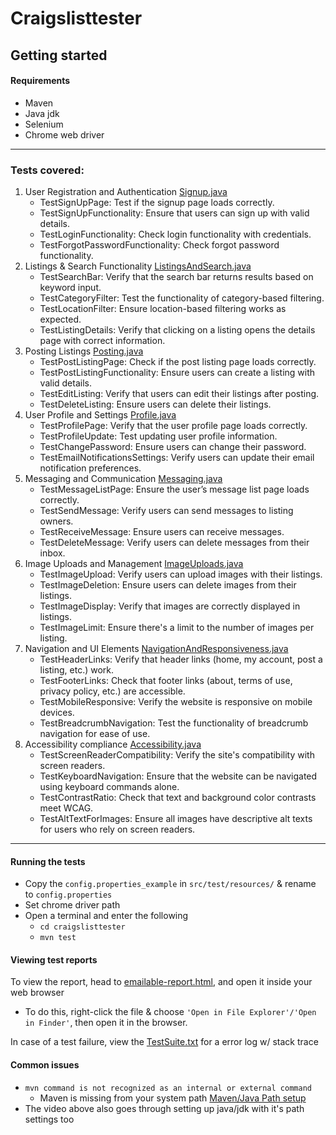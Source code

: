# Craigslisttester

## Getting started

#### Requirements
  - Maven
  - Java jdk
  - Selenium
  - Chrome web driver

---
### Tests covered:
1. User Registration and Authentication [Signup.java](craigslisttester/src/test/java/fgcuvladtyler/Signup.java)
   - TestSignUpPage: Test if the signup page loads correctly.
   - TestSignUpFunctionality: Ensure that users can sign up with valid details.
   - TestLoginFunctionality: Check login functionality with credentials.
   - TestForgotPasswordFunctionality: Check forgot password functionality.
2. Listings & Search Functionality [ListingsAndSearch.java](craigslisttester/src/test/java/fgcuvladtyler/ListingsAndSearch.java)
   - TestSearchBar: Verify that the search bar returns results based on keyword input.
   - TestCategoryFilter: Test the functionality of category-based filtering.
   - TestLocationFilter: Ensure location-based filtering works as expected.
   - TestListingDetails: Verify that clicking on a listing opens the details page with correct information.
3. Posting Listings [Posting.java](craigslisttester/src/test/java/fgcuvladtyler/Posting.java)
   - TestPostListingPage: Check if the post listing page loads correctly.
   - TestPostListingFunctionality: Ensure users can create a listing with valid details.
   - TestEditListing: Verify that users can edit their listings after posting.
   - TestDeleteListing: Ensure users can delete their listings.
4. User Profile and Settings [Profile.java](craigslisttester/src/test/java/fgcuvladtyler/Profile.java)
   - TestProfilePage: Verify that the user profile page loads correctly.
   - TestProfileUpdate: Test updating user profile information.
   - TestChangePassword: Ensure users can change their password.
   - TestEmailNotificationsSettings: Verify users can update their email notification preferences.
5. Messaging and Communication [Messaging.java](craigslisttester/src/test/java/fgcuvladtyler/Messaging.java)
   - TestMessageListPage: Ensure the user’s message list page loads correctly.
   - TestSendMessage: Verify users can send messages to listing owners.
   - TestReceiveMessage: Ensure users can receive messages.
   - TestDeleteMessage: Verify users can delete messages from their inbox.
6. Image Uploads and Management [ImageUploads.java](craigslisttester/src/test/java/fgcuvladtyler/ImageUploads.java)
   - TestImageUpload: Verify users can upload images with their listings.
   - TestImageDeletion: Ensure users can delete images from their listings.
   - TestImageDisplay: Verify that images are correctly displayed in listings.
   - TestImageLimit: Ensure there's a limit to the number of images per listing.
7. Navigation and UI Elements [NavigationAndResponsiveness.java](craigslisttester/src/test/java/fgcuvladtyler/NavigationAndResponsiveness.java)
   - TestHeaderLinks: Verify that header links (home, my account, post a listing, etc.) work.
   - TestFooterLinks: Check that footer links (about, terms of use, privacy policy, etc.) are accessible.
   - TestMobileResponsive: Verify the website is responsive on mobile devices.
   - TestBreadcrumbNavigation: Test the functionality of breadcrumb navigation for ease of use.
8. Accessibility compliance [Accessibility.java](craigslisttester/src/test/java/fgcuvladtyler/Accessibility.java)
   - TestScreenReaderCompatibility: Verify the site's compatibility with screen readers.
   - TestKeyboardNavigation: Ensure that the website can be navigated using keyboard commands alone.
   - TestContrastRatio: Check that text and background color contrasts meet WCAG.
   - TestAltTextForImages: Ensure all images have descriptive alt texts for users who rely on screen readers.

---
#### Running the tests
- Copy the `config.properties_example` in `src/test/resources/` & rename to `config.properties`
- Set chrome driver path
- Open a terminal and enter the following
    - `cd craigslisttester`
    - `mvn test`

#### Viewing test reports
To view the report, head to [emailable-report.html](craigslisttester/target/surefire-reports/emailable-report.html), and open it inside your web browser
  - To do this, right-click the file & choose `'Open in File Explorer'/'Open in Finder'`, then open it in the browser.

In case of a test failure, view the [TestSuite.txt](craigslisttester/target/surefire-reports/TestSuite.txt) for a error log w/ stack trace

#### Common issues
  - `mvn command is not recognized as an internal or external command`
    - Maven is missing from your system path [Maven/Java Path setup](https://www.youtube.com/watch?v=RfCWg5ay5B0https://www.youtube.com/watch?v=RfCWg5ay5B0)
  - The video above also goes through setting up java/jdk with it's path settings too
